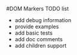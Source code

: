 #DOM Markers TODO list

* add debug information
* provide examples
* add basic tests
* add doc comments
* add children support
